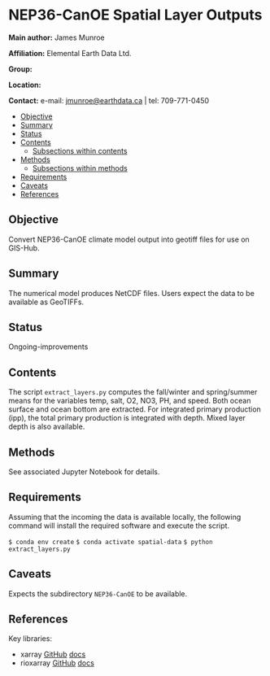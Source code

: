 # NEP36-CanOE Spatial Layer Outputs

__Main author:__  James Munroe

__Affiliation:__  Elemental Earth Data Ltd.

__Group:__        

__Location:__     

__Contact:__      e-mail: jmunroe@earthdata.ca | tel: 709-771-0450


- [Objective](#objective)
- [Summary](#summary)
- [Status](#status)
- [Contents](#contents)
  + [Subsections within contents](#subsections-within-contents)
- [Methods](#methods)
  + [Subsections within methods](#subsections-within-methods)
- [Requirements](#requirements)
- [Caveats](#caveats)
- [References](#references)


## Objective
Convert NEP36-CanOE climate model output into geotiff files for use on GIS-Hub.

## Summary
The numerical model produces NetCDF files. Users expect the data to be available as GeoTIFFs. 

## Status

Ongoing-improvements


## Contents

The script `extract_layers.py` computes the fall/winter and spring/summer means for the variables temp, salt, O2, NO3, PH, and speed. Both ocean surface and ocean bottom are extracted. For integrated primary production (ipp), the total primary production is integrated with depth. Mixed layer depth is also available.


## Methods

See associated Jupyter Notebook for details.


## Requirements

Assuming that the incoming the data is available locally, the following command will install the required software and
execute the script.

`$ conda env create`
`$ conda activate spatial-data`
`$ python extract_layers.py`

## Caveats

Expects the subdirectory `NEP36-CanOE` to be available.

## References

Key libraries:

- xarray [GitHub](ttps://github.com/pydata/xarray) [docs](http://xarray.pydata.org)
- rioxarray [GitHub](https://github.com/corteva/rioxarray) [docs](https://corteva.github.io/rioxarray)

